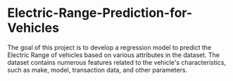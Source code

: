 # Electric-Range-Prediction-for-Vehicles
The goal of this project is to develop a regression model to predict the Electric Range of vehicles based on various attributes in the dataset. The dataset contains numerous features related to the vehicle's characteristics, such as make, model, transaction data, and other parameters.
